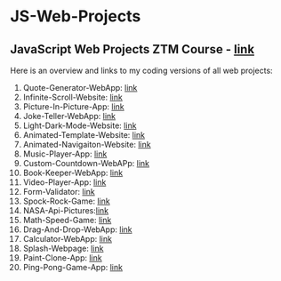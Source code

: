 # JS-Web-Projects
## JavaScript Web Projects ZTM Course - [link](https://www.udemy.com/course/javascript-web-projects-to-build-your-portfolio-resume/)
Here is an overview and links to my coding versions of all web projects:

1. Quote-Generator-WebApp: [link](https://github.com/kaloyanTry/JS-Web-Projects/tree/main/QuoteGeneratorApp)
2. Infinite-Scroll-Website: [link](https://github.com/kaloyanTry/JS-Web-Projects/tree/main/InfiniteScroll)
3. Picture-In-Picture-App: [link](https://github.com/kaloyanTry/JS-Web-Projects/tree/main/Picture-In-Picture)
4. Joke-Teller-WebApp: [link](https://github.com/kaloyanTry/JS-Web-Projects/tree/main/Joke-Teller)
5. Light-Dark-Mode-Website: [link](https://github.com/kaloyanTry/JS-Web-Projects/tree/main/Light-Dark-Mode)
6. Animated-Template-Website: [link](https://github.com/kaloyanTry/JS-Web-Projects/tree/main/Animated-Template)
7. Animated-Navigaiton-Website: [link](https://github.com/kaloyanTry/JS-Web-Projects/tree/main/Animated-Navigation)
8. Music-Player-App: [link](https://github.com/kaloyanTry/JS-Web-Projects/tree/main/Music-Player)
9. Custom-Countdown-WebAPp: [link](https://github.com/kaloyanTry/JS-Web-Projects/tree/main/Custom-Countdown)
10. Book-Keeper-WebApp: [link](https://github.com/kaloyanTry/JS-Web-Projects/tree/main/Book-Keeper)
11. Video-Player-App: [link](https://github.com/kaloyanTry/JS-Web-Projects/tree/main/Video-Player-App)
12. Form-Validator: [link](https://github.com/kaloyanTry/JS-Web-Projects/tree/main/Form-Validator)
13. Spock-Rock-Game: [link](https://github.com/kaloyanTry/JS-Web-Projects/tree/main/Spock-Rock-Game)
14. NASA-Api-Pictures:[link](https://github.com/kaloyanTry/JS-Web-Projects/tree/main/NASA-Api-Pictures)
15. Math-Speed-Game: [link](https://github.com/kaloyanTry/JS-Web-Projects/tree/main/Math-Speed-Game)
16. Drag-And-Drop-WebApp: [link](https://github.com/kaloyanTry/JS-Web-Projects/tree/main/Drag-And-Drop-WebApp)
17. Calculator-WebApp: [link](https://github.com/kaloyanTry/JS-Web-Projects/tree/main/Calculator-WebApp)
18. Splash-Webpage: [link](https://github.com/kaloyanTry/JS-Web-Projects/tree/main/Splash-Page-Website)
19. Paint-Clone-App: [link](https://github.com/kaloyanTry/JS-Web-Projects/tree/main/Paint-Clone-App)
20. Ping-Pong-Game-App: [link](https://github.com/kaloyanTry/JS-Web-Projects/tree/main/Ping-Pong-App)
